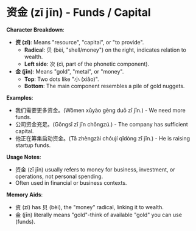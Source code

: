 # **资金 (zī jīn) - Funds / Capital**

**Character Breakdown**:  
- **资 (zī)**: Means "resource", "capital", or "to provide".
  - **Radical**: 贝 (bèi, "shell/money") on the right, indicates relation to wealth.
  - **Left side**: 次 (cì, part of the phonetic component).  
- **金 (jīn)**: Means "gold", "metal", or "money".
  - **Top**: Two dots like "小 (xiǎo)".
  - **Bottom**: The main component resembles a pile of gold nuggets.

**Examples**:  
- 我们需要更多资金。(Wǒmen xūyào gèng duō zī jīn.) - We need more funds.  
- 公司资金充足。(Gōngsī zī jīn chōngzú.) - The company has sufficient capital.  
- 他正在筹集启动资金。(Tā zhèngzài chóují qǐdòng zī jīn.) - He is raising startup funds.

**Usage Notes**:  
- 资金 (zī jīn) usually refers to money for business, investment, or operations, not personal spending.  
- Often used in financial or business contexts.

**Memory Aids**:  
- 资 (zī) has 贝 (bèi), the "money" radical, linking it to wealth.  
- 金 (jīn) literally means "gold"-think of available "gold" you can use (funds).